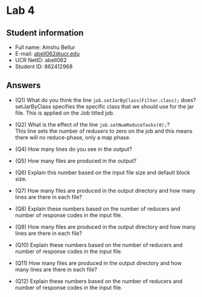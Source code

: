 # Lab 4

## Student information

* Full name: Amshu Bellur
* E-mail: abell062@ucr.edu
* UCR NetID: abell062
* Student ID: 862412968

## Answers

* (Q1) What do you think the line `job.setJarByClass(Filter.class);` does?\
  setJarByClass specifies the specific class that we should use for the jar file. This is applied on the Job titled job. 

* (Q2) What is the effect of the line `job.setNumReduceTasks(0);`?\
This line sets the number of redusers to zero on the job and this means there will no reduce-phase, only a map phase. 

* (Q4) How many lines do you see in the output?

* (Q5) How many files are produced in the output?

* (Q6) Explain this number based on the input file size and default block size.

* (Q7) How many files are produced in the output directory and how many lines are there in each file?

* (Q8) Explain these numbers based on the number of reducers and number of response codes in the input file.

* (Q9) How many files are produced in the output directory and how many lines are there in each file?

* (Q10) Explain these numbers based on the number of reducers and number of response codes in the input file.

* (Q11) How many files are produced in the output directory and how many lines are there in each file?

* (Q12) Explain these numbers based on the number of reducers and number of response codes in the input file.
